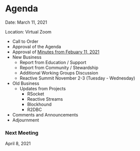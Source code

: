 # Agenda

Date: March 11, 2021

Location: Virtual Zoom

 - Call to Order
 - Approval of the Agenda
 - Approval of [Minutes from Febuary 11, 2021](https://github.com/reactivefoundation/toc/blob/master/meetings/2021-02-11/minutes.md)
 - New Business
   - Report from Education / Support
   - Report from Community / Stewardship
   - Additional Working Groups Discussion
   - Reactive Summit November 2-3 (Tuesday - Wednesday)
 - Old Business
   - Updates from Projects
     - RSocket
     - Reactive Streams
     - Blockhound
     - R2DBC
 - Comments and Announcements
 - Adjournment

### Next Meeting 
April 8, 2021
